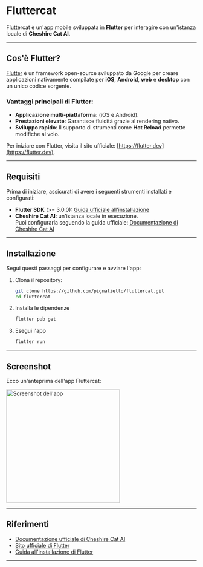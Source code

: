 # Fluttercat

Fluttercat è un'app mobile sviluppata in **Flutter** per interagire con un'istanza locale di **Cheshire Cat AI**.  

---

## Cos'è Flutter?

[Flutter](https://flutter.dev) è un framework open-source sviluppato da Google per creare applicazioni nativamente compilate per **iOS**, **Android**, **web** e **desktop** con un unico codice sorgente.  

### Vantaggi principali di Flutter:
- **Applicazione multi-piattaforma**: (iOS e Android).
- **Prestazioni elevate**: Garantisce fluidità grazie al rendering nativo.
- **Sviluppo rapido**: Il supporto di strumenti come **Hot Reload** permette modifiche al volo.

Per iniziare con Flutter, visita il sito ufficiale: [https://flutter.dev](https://flutter.dev).

---

## Requisiti

Prima di iniziare, assicurati di avere i seguenti strumenti installati e configurati:

- **Flutter SDK** (>= 3.0.0): [Guida ufficiale all'installazione](https://docs.flutter.dev/get-started/install)
- **Cheshire Cat AI**: un'istanza locale in esecuzione.  
  Puoi configurarla seguendo la guida ufficiale: [Documentazione di Cheshire Cat AI](https://cheshire-cat-ai.github.io/docs/)


---

## Installazione

Segui questi passaggi per configurare e avviare l'app:

1. Clona il repository:
   ```bash
   git clone https://github.com/pignatiello/fluttercat.git
   cd fluttercat

2. Installa le dipendenze
   ```bash
   flutter pub get
3. Esegui l'app

   ```bash
   flutter run

---

## Screenshot

Ecco un'anteprima dell'app Fluttercat:

<img src="iphone.png" alt="Screenshot dell'app" width="300">


---

## Riferimenti

- [Documentazione ufficiale di Cheshire Cat AI](https://cheshire-cat-ai.github.io/docs/)
- [Sito ufficiale di Flutter](https://flutter.dev)
- [Guida all'installazione di Flutter](https://docs.flutter.dev/get-started/install)

---



   
